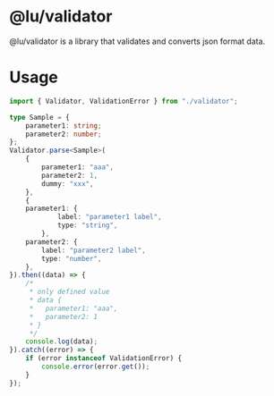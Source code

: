 # @lu/validator

@lu/validator is a library that validates and converts json format data.

# Usage

```typescript
import { Validator, ValidationError } from "./validator";

type Sample = {
	parameter1: string;
	parameter2: number;
};
Validator.parse<Sample>(
	{
		parameter1: "aaa",
		parameter2: 1,
		dummy: "xxx",
	},
	{
	parameter1: {
			label: "parameter1 label",
			type: "string",
		},
	parameter2: {
		label: "parameter2 label",
		type: "number",
	},
}).then((data) => {
	/*
	 * only defined value
	 * data {
	 *	 parameter1: "aaa",
	 *   parameter2: 1	
	 * } 
	 */
	console.log(data);
}).catch((error) => {
	if (error instanceof ValidationError) {
		console.error(error.get());
	}
});
```

